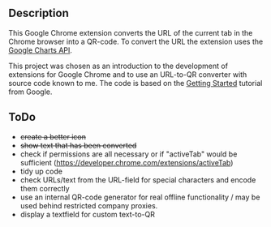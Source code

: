 ## Description
This Google Chrome extension converts the URL of the current tab in the Chrome browser into a QR-code. To convert the URL the extension uses the [Google Charts API](https://developers.google.com/chart/interactive/docs/reference).

This project was chosen as an introduction to the development of extensions for Google Chrome and to use an URL-to-QR converter with source code known to me. The code is based on the [Getting Started](https://developer.chrome.com/extensions/getstarted) tutorial from Google.

## ToDo
- ~~create a better icon~~
- ~~show text that has been converted~~
- check if permissions are all necessary or if "activeTab" would be sufficient (https://developer.chrome.com/extensions/activeTab)
- tidy up code
- check URLs/text from the URL-field for special characters and encode them correctly
- use an internal QR-code generator for real offline functionality / may be used behind restricted company proxies.
- display a textfield for custom text-to-QR
